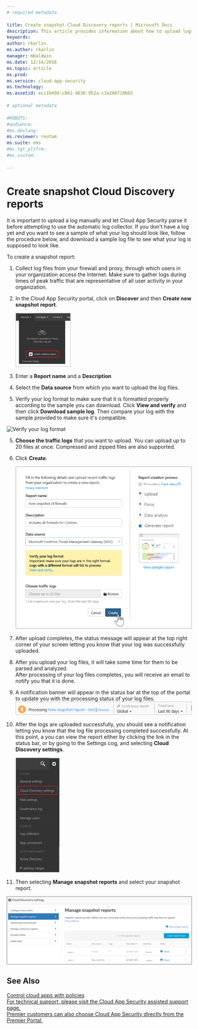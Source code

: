 ```yaml
---
# required metadata

title: Create snapshot Cloud Discovery reports | Microsoft Docs
description: This article provides information about how to upload logs manually to create a snapshot report of your Cloud Discovery apps.
keywords:
author: rkarlin
ms.author: rkarlin
manager: mbaldwin
ms.date: 12/14/2016
ms.topic: article
ms.prod:
ms.service: cloud-app-security
ms.technology:
ms.assetid: ecc1949d-c861-4636-952a-c3a260719bb5

# optional metadata

#ROBOTS:
#audience:
#ms.devlang:
ms.reviewer: reutam
ms.suite: ems
#ms.tgt_pltfrm:
#ms.custom:

---
```


# Create snapshot Cloud Discovery reports
It is important to upload a log manually and let Cloud App Security parse it before attempting to use the automatic log collector.
If you don't have a log yet and you want to see a sample of what your log should look like, follow the procedure below, and download a sample log file to see what your log is supposed to look like.


To create a snapshot report:
  
1.  Collect log files from your firewall and proxy, through which users in your organization access the Internet. Make sure to gather logs during times of peak traffic that are representative of all user activity in your organization.  
  
2.  In the Cloud App Security portal, click on **Discover** and then **Create new snapshot report**.  
  
     ![Create new snapshot report](./media/create-new-snapshot-report.png)
     
      
3.  Enter a **Report name** and a **Description**
  
4.  Select the **Data source** from which you want to upload the log files.  
  
5. Verify your log format to make sure that it is formatted properly according to the sample you can download. Click **View and verify** and then click **Download sample log**. Then compare your log with the sample provided to make sure it's compatible. 

 ![Verify your log format](./media/cloud-discovery-snapshot-report.png)  

5.  **Choose the traffic logs** that you want to upload. You can upload up to 20 files at once. Compressed and zipped files are also supported.  
  
6.  Click **Create**.  
  
     ![New snapshot report](./media/new-snapshot-report.png) 
  
7.  After upload completes, the status message will appear at the top right corner of your screen letting you know that your log was successfully uploaded.  
  
8.  After you upload your log files, it will take some time for them to be parsed and analyzed.  
After processing of your log files completes, you will receive an email to notify you that it is done. 
  
9. A notification banner will appear in the status bar at the top of the portal to update you with the processing status of your log files.  
![processing log file menu bar](./media/processing-log-file-menu-bar.png) 
   
10. After the logs are uploaded successfully, you should see a notification letting you know that the log file processing completed successfully. At this point, a you can view the report either by clicking the link in the status bar, or by going to the Settings cog, and selecting **Cloud Discovery settings**.   
  
     ![Discovery settings tab](./media/discovery-settings-tab.png)
11. Then selecting **Manage snapshot reports** and select your snapshot report.
 
![snapshot report managment](./media/snapshot-report-managment.png)

  
      
## See Also  
[Control cloud apps with policies](control-cloud-apps-with-policies.md)   
[For technical support, please visit the Cloud App Security assisted support page.](http://support.microsoft.com/oas/default.aspx?prid=16031)   
[Premier customers can also choose Cloud App Security directly from the Premier Portal.](https://premier.microsoft.com/)  
    
      
  